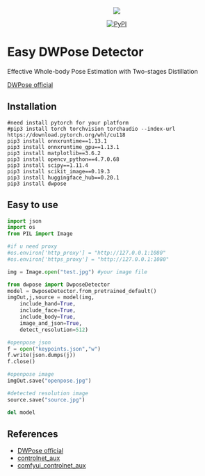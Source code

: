 <div align="center">
    <img src="https://raw.githubusercontent.com/nicehero/DWPose/main/title.jpg"/>
</div>

<div align="center">
    
[![PyPI](https://img.shields.io/pypi/v/dwpose)](https://pypi.org/project/dwpose/)

</div>

# Easy DWPose Detector

Effective Whole-body Pose Estimation with Two-stages Distillation

[DWPose official](https://github.com/IDEA-Research/DWPose)



## Installation
```shell
#need install pytorch for your platform
#pip3 install torch torchvision torchaudio --index-url https://download.pytorch.org/whl/cu118
pip3 install onnxruntime==1.13.1
pip3 install onnxruntime_gpu==1.13.1
pip3 install matplotlib==3.6.2
pip3 install opencv_python==4.7.0.68
pip3 install scipy==1.11.4
pip3 install scikit_image==0.19.3
pip3 install huggingface_hub==0.20.1 
pip3 install dwpose
```
## Easy to use 
```python
import json
import os
from PIL import Image

#if u need proxy
#os.environ['http_proxy'] = "http://127.0.0.1:1080"
#os.environ['https_proxy'] = "http://127.0.0.1:1080"

img = Image.open("test.jpg") #your image file

from dwpose import DwposeDetector
model = DwposeDetector.from_pretrained_default()
imgOut,j,source = model(img,
    include_hand=True,
    include_face=True,
    include_body=True,
    image_and_json=True,
    detect_resolution=512)

#openpose json
f = open("keypoints.json","w")
f.write(json.dumps(j))
f.close()

#openpose image
imgOut.save("openpose.jpg")

#detected resolution image
source.save("source.jpg")

del model

```
## References
- [DWPose official](https://github.com/IDEA-Research/DWPose)
- [controlnet_aux](https://github.com/patrickvonplaten/controlnet_aux/)
- [comfyui_controlnet_aux](https://github.com/Fannovel16/comfyui_controlnet_aux)
